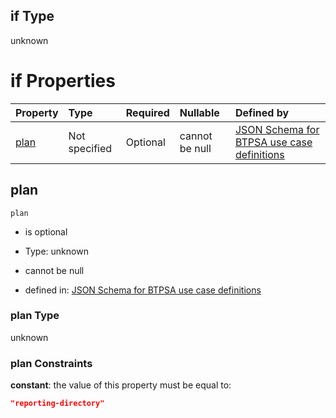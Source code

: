 ## if Type

unknown

# if Properties

| Property      | Type          | Required | Nullable       | Defined by                                                                                                                                                                                                                                    |
| :------------ | :------------ | :------- | :------------- | :-------------------------------------------------------------------------------------------------------------------------------------------------------------------------------------------------------------------------------------------- |
| [plan](#plan) | Not specified | Optional | cannot be null | [JSON Schema for BTPSA use case definitions](btpsa-usecase-properties-services-items-allof-1-then-allof-119-then-allof-0-if-properties-plan.md "undefined#/properties/services/items/allOf/1/then/allOf/119/then/allOf/0/if/properties/plan") |

## plan



`plan`

*   is optional

*   Type: unknown

*   cannot be null

*   defined in: [JSON Schema for BTPSA use case definitions](btpsa-usecase-properties-services-items-allof-1-then-allof-119-then-allof-0-if-properties-plan.md "undefined#/properties/services/items/allOf/1/then/allOf/119/then/allOf/0/if/properties/plan")

### plan Type

unknown

### plan Constraints

**constant**: the value of this property must be equal to:

```json
"reporting-directory"
```
